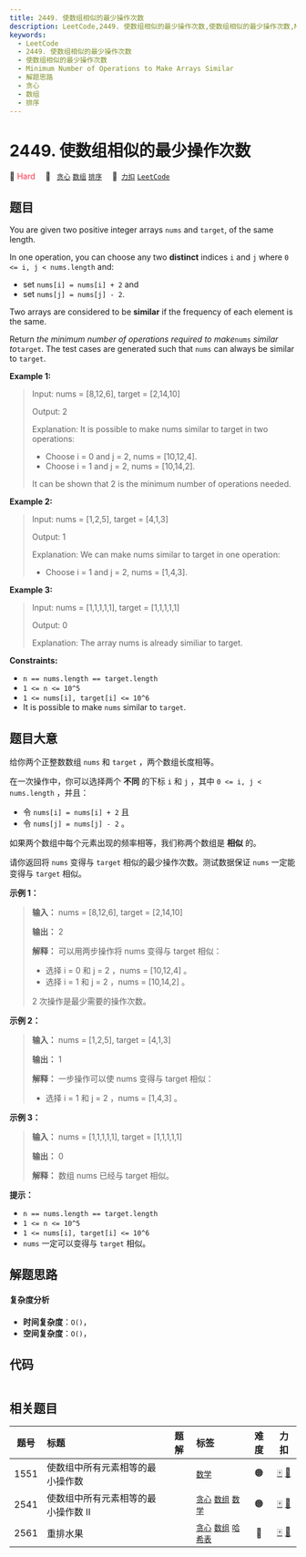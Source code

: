 ```yaml
---
title: 2449. 使数组相似的最少操作次数
description: LeetCode,2449. 使数组相似的最少操作次数,使数组相似的最少操作次数,Minimum Number of Operations to Make Arrays Similar,解题思路,贪心,数组,排序
keywords:
  - LeetCode
  - 2449. 使数组相似的最少操作次数
  - 使数组相似的最少操作次数
  - Minimum Number of Operations to Make Arrays Similar
  - 解题思路
  - 贪心
  - 数组
  - 排序
---
```


# 2449. 使数组相似的最少操作次数

🔴 <font color=#ff334b>Hard</font>&emsp; 🔖&ensp; [`贪心`](/tag/greedy.md) [`数组`](/tag/array.md) [`排序`](/tag/sorting.md)&emsp; 🔗&ensp;[`力扣`](https://leetcode.cn/problems/minimum-number-of-operations-to-make-arrays-similar) [`LeetCode`](https://leetcode.com/problems/minimum-number-of-operations-to-make-arrays-similar)

## 题目

You are given two positive integer arrays `nums` and `target`, of the same
length.

In one operation, you can choose any two **distinct** indices `i` and `j`
where `0 <= i, j < nums.length` and:

  * set `nums[i] = nums[i] + 2` and
  * set `nums[j] = nums[j] - 2`.

Two arrays are considered to be **similar** if the frequency of each element
is the same.

Return _the minimum number of operations required to make_`nums` _similar
to_`target`. The test cases are generated such that `nums` can always be
similar to `target`.



**Example 1:**

> Input: nums = [8,12,6], target = [2,14,10]
> 
> Output: 2
> 
> Explanation: It is possible to make nums similar to target in two operations:
> - Choose i = 0 and j = 2, nums = [10,12,4].
> - Choose i = 1 and j = 2, nums = [10,14,2].
> 
> It can be shown that 2 is the minimum number of operations needed.

**Example 2:**

> Input: nums = [1,2,5], target = [4,1,3]
> 
> Output: 1
> 
> Explanation: We can make nums similar to target in one operation:
> - Choose i = 1 and j = 2, nums = [1,4,3].

**Example 3:**

> Input: nums = [1,1,1,1,1], target = [1,1,1,1,1]
> 
> Output: 0
> 
> Explanation: The array nums is already similiar to target.

**Constraints:**

  * `n == nums.length == target.length`
  * `1 <= n <= 10^5`
  * `1 <= nums[i], target[i] <= 10^6`
  * It is possible to make `nums` similar to `target`.


## 题目大意

给你两个正整数数组 `nums` 和 `target` ，两个数组长度相等。

在一次操作中，你可以选择两个 **不同**  的下标 `i` 和 `j` ，其中 `0 <= i, j < nums.length` ，并且：

  * 令 `nums[i] = nums[i] + 2` 且
  * 令 `nums[j] = nums[j] - 2` 。

如果两个数组中每个元素出现的频率相等，我们称两个数组是 **相似**  的。

请你返回将 `nums` 变得与 `target` 相似的最少操作次数。测试数据保证 `nums` 一定能变得与 `target` 相似。



**示例 1：**

> 
> 
> 
> 
> 
> **输入：** nums = [8,12,6], target = [2,14,10]
> 
> **输出：** 2
> 
> **解释：** 可以用两步操作将 nums 变得与 target 相似：
> - 选择 i = 0 和 j = 2 ，nums = [10,12,4] 。
> - 选择 i = 1 和 j = 2 ，nums = [10,14,2] 。
> 
> 2 次操作是最少需要的操作次数。
> 
> 

**示例 2：**

> 
> 
> 
> 
> 
> **输入：** nums = [1,2,5], target = [4,1,3]
> 
> **输出：** 1
> 
> **解释：** 一步操作可以使 nums 变得与 target 相似：
> - 选择 i = 1 和 j = 2 ，nums = [1,4,3] 。
> 
> 

**示例 3：**

> 
> 
> 
> 
> 
> **输入：** nums = [1,1,1,1,1], target = [1,1,1,1,1]
> 
> **输出：** 0
> 
> **解释：** 数组 nums 已经与 target 相似。
> 
> 



**提示：**

  * `n == nums.length == target.length`
  * `1 <= n <= 10^5`
  * `1 <= nums[i], target[i] <= 10^6`
  * `nums` 一定可以变得与 `target` 相似。


## 解题思路

#### 复杂度分析

- **时间复杂度**：`O()`，
- **空间复杂度**：`O()`，

## 代码

```javascript

```

## 相关题目

<!-- prettier-ignore -->
| 题号 | 标题 | 题解 | 标签 | 难度 | 力扣 |
| :------: | :------ | :------: | :------ | :------: | :------: |
| 1551 | 使数组中所有元素相等的最小操作数 |  |  [`数学`](/tag/math.md) | 🟠 | [🀄️](https://leetcode.cn/problems/minimum-operations-to-make-array-equal) [🔗](https://leetcode.com/problems/minimum-operations-to-make-array-equal) |
| 2541 | 使数组中所有元素相等的最小操作数 II |  |  [`贪心`](/tag/greedy.md) [`数组`](/tag/array.md) [`数学`](/tag/math.md) | 🟠 | [🀄️](https://leetcode.cn/problems/minimum-operations-to-make-array-equal-ii) [🔗](https://leetcode.com/problems/minimum-operations-to-make-array-equal-ii) |
| 2561 | 重排水果 |  |  [`贪心`](/tag/greedy.md) [`数组`](/tag/array.md) [`哈希表`](/tag/hash-table.md) | 🔴 | [🀄️](https://leetcode.cn/problems/rearranging-fruits) [🔗](https://leetcode.com/problems/rearranging-fruits) |